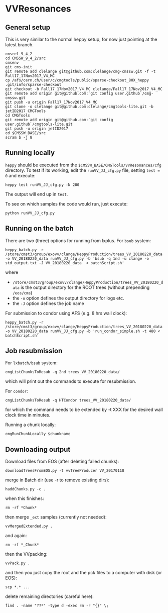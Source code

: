 # VVResonances

## General setup

This is very similar to the normal heppy setup, for now just pointing at the latest branch.

```
cmsrel 9_4_2
cd CMSSW_9_4_2/src
cmsenv
git cms-init
git remote add clelange git@github.com:clelange/cmg-cmssw.git -f -t Fall17_17Nov2017_V4_MC
cp /afs/cern.ch/user/c/cmgtools/public/sparse-checkout_80X_heppy .git/info/sparse-checkout
git checkout -b Fall17_17Nov2017_V4_MC clelange/Fall17_17Nov2017_V4_MC
git remote add origin git@github.com:`git config user.github`/cmg-cmssw.git
git push -u origin Fall17_17Nov2017_V4_MC
git clone -o clelange git@github.com:clelange/cmgtools-lite.git -b jetID2017 CMGTools
cd CMGTools
git remote add origin git@github.com:`git config user.github`/cmgtools-lite.git
git push -u origin jetID2017
cd $CMSSW_BASE/src
scram b -j 8
```

## Running locally

`heppy` should be executed from the `$CMSSW_BASE/CMGTools/VVResonances/cfg` directory.
To test if its working, edit the `runVV_JJ_cfg.py` file, setting `test = 0` and execute:
```
heppy test runVV_JJ_cfg.py -N 200
```
The output will end up in `test`.

To see on which samples the code would run, just execute:
```
python runVV_JJ_cfg.py
```

## Running on the batch

There are two (three) options for running from lxplus.
For `bsub` system:
```
heppy_batch.py -r /store/cmst3/group/exovv/clange/HeppyProduction/trees_VV_20180220_data -o VV_20180220_data runVV_JJ_cfg.py -b 'bsub -q 1nd -u clange -o std_output.txt -J VV_20180220_data  < batchScript.sh'
```
where
- `/store/cmst3/group/exovv/clange/HeppyProduction/trees_VV_20180220_data` is the output directory for the ROOT trees (without prepending `/eos/cms`)
- the `-o` option defines the output directory for logs etc.
- the `-J` option defines the job name

For submission to condor using AFS (e.g. 8 hrs wall clock):
```
heppy_batch.py -r /store/cmst3/group/exovv/clange/HeppyProduction/trees_VV_20180220_data -o VV_20180220_data runVV_JJ_cfg.py -b 'run_condor_simple.sh -t 480 < batchScript.sh'
```

## Job resubmission

For `lxbatch/bsub` system:
```
cmgListChunksToResub -q 2nd trees_VV_20180220_data/
```
which will print out the commands to execute for resubmission.

For `condor`:
```
cmgListChunksToResub -q HTCondor trees_VV_20180220_data/
```
for which the command needs to be extended by -t XXX for the desired wall clock time in minutes.

Running a chunk locally:
```
cmgRunChunkLocally $chunkname
```

## Downloading output

Download files from EOS (after deleting failed chunks):
```
downloadTreesFromEOS.py -t vvTreeProducer VV_20170118
```
merge in Batch dir (use -r to remove existing dirs):
```
haddChunks.py -c .
```
when this finishes:
```
rm -rf *Chunk*
```
then merge `_ext` samples (currently not needed):
```
vvMergedExtended.py .
```
and again:
```
rm -rf *_Chunk*
```
then the VVpacking:
```
vvPack.py .
```
and then you just copy the root and the pck files to a computer with disk (or EOS):
```
scp *.* ...
```
delete remaining directories (careful here):
```
find . -name "??*" -type d -exec rm -r "{}" \;
```
